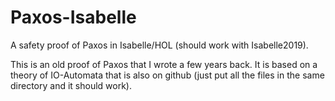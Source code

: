 # Paxos-Isabelle
A safety proof of Paxos in Isabelle/HOL (should work with Isabelle2019).

This is an old proof of Paxos that I wrote a few years back.
It is based on a theory of IO-Automata that is also on github (just put all the files in the same directory and it should work).
